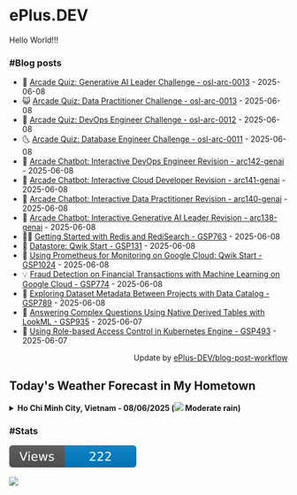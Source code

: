 # ePlus.DEV

Hello World!!!

### #Blog posts

- 🧰 [Arcade Quiz: Generative AI Leader Challenge - osl-arc-0013](https://eplus.dev/arcade-quiz-generative-ai-leader-challenge-osl-arc-0013) - 2025-06-08 
- 😺 [Arcade Quiz: Data Practitioner Challenge - osl-arc-0013](https://eplus.dev/arcade-quiz-data-practitioner-challenge-osl-arc-0013) - 2025-06-08 
- 🗽 [Arcade Quiz: DevOps Engineer Challenge - osl-arc-0012](https://eplus.dev/arcade-quiz-devops-engineer-challenge-osl-arc-0012) - 2025-06-08 
- 🌜 [Arcade Quiz: Database Engineer Challenge - osl-arc-0011](https://eplus.dev/arcade-quiz-database-engineer-challenge-osl-arc-0011) - 2025-06-08 
- 📝 [Arcade Chatbot: Interactive DevOps Engineer Revision - arc142-genai](https://eplus.dev/arcade-chatbot-interactive-devops-engineer-revision-arc142-genai) - 2025-06-08 
- 🚀 [Arcade Chatbot: Interactive Cloud Developer Revision - arc141-genai](https://eplus.dev/arcade-chatbot-interactive-cloud-developer-revision-arc141-genai) - 2025-06-08 
- 💼 [Arcade Chatbot: Interactive Data Practitioner Revision - arc140-genai](https://eplus.dev/arcade-chatbot-interactive-data-practitioner-revision-arc140-genai) - 2025-06-08 
- 🦣 [Arcade Chatbot: Interactive Generative AI Leader Revision - arc138-genai](https://eplus.dev/arcade-chatbot-interactive-generative-ai-leader-revision-arc138-genai) - 2025-06-08 
- 👨‍🏫 [Getting Started with Redis and RediSearch - GSP763](https://eplus.dev/getting-started-with-redis-and-redisearch-gsp763) - 2025-06-08 
- 🔭 [Datastore: Qwik Start - GSP131](https://eplus.dev/datastore-qwik-start-gsp131) - 2025-06-08 
- 🤡 [Using Prometheus for Monitoring on Google Cloud: Qwik Start - GSP1024](https://eplus.dev/using-prometheus-for-monitoring-on-google-cloud-qwik-start-gsp1024) - 2025-06-08 
- 💡 [Fraud Detection on Financial Transactions with Machine Learning on Google Cloud - GSP774](https://eplus.dev/fraud-detection-on-financial-transactions-with-machine-learning-on-google-cloud-gsp774) - 2025-06-08 
- 🦣 [Exploring Dataset Metadata Between Projects with Data Catalog - GSP789](https://eplus.dev/exploring-dataset-metadata-between-projects-with-data-catalog-gsp789) - 2025-06-08 
- 💪 [Answering Complex Questions Using Native Derived Tables with LookML - GSP935](https://eplus.dev/answering-complex-questions-using-native-derived-tables-with-lookml-gsp935) - 2025-06-07 
- 🤡 [Using Role-based Access Control in Kubernetes Engine - GSP493](https://eplus.dev/using-role-based-access-control-in-kubernetes-engine-gsp493) - 2025-06-07 


<div align="right">
    Update by <a target="_blank" href="https://github.com/ePlus-DEV/blog-post-workflow">ePlus-DEV/blog-post-workflow</a>
</div>


## Today's Weather Forecast in My Hometown



<details>
    <summary><b>Ho Chi Minh City, Vietnam - 08/06/2025 (<img src="https://cdn.weatherapi.com/weather/64x64/day/302.png" width="25" /> Moderate rain)</b>
    </summary>

    
<table>
    <tr>
        <th>Hour</th>
        <td>00:00</td><td>01:00</td><td>02:00</td><td>03:00</td><td>04:00</td><td>05:00</td><td>06:00</td><td>07:00</td><td>08:00</td><td>09:00</td><td>10:00</td><td>11:00</td><td>12:00</td><td>13:00</td><td>14:00</td><td>15:00</td><td>16:00</td><td>17:00</td><td>18:00</td><td>19:00</td><td>20:00</td><td>21:00</td><td>22:00</td><td>23:00</td>
    </tr>
    <tr>
        <th>Weather</th>
        <td><img src="https://cdn.weatherapi.com/weather/64x64/night/116.png"></img></td><td><img src="https://cdn.weatherapi.com/weather/64x64/night/119.png"></img></td><td><img src="https://cdn.weatherapi.com/weather/64x64/night/176.png"></img></td><td><img src="https://cdn.weatherapi.com/weather/64x64/night/176.png"></img></td><td><img src="https://cdn.weatherapi.com/weather/64x64/night/176.png"></img></td><td><img src="https://cdn.weatherapi.com/weather/64x64/night/353.png"></img></td><td><img src="https://cdn.weatherapi.com/weather/64x64/day/353.png"></img></td><td><img src="https://cdn.weatherapi.com/weather/64x64/day/176.png"></img></td><td><img src="https://cdn.weatherapi.com/weather/64x64/day/176.png"></img></td><td><img src="https://cdn.weatherapi.com/weather/64x64/day/176.png"></img></td><td><img src="https://cdn.weatherapi.com/weather/64x64/day/353.png"></img></td><td><img src="https://cdn.weatherapi.com/weather/64x64/day/353.png"></img></td><td><img src="https://cdn.weatherapi.com/weather/64x64/day/353.png"></img></td><td><img src="https://cdn.weatherapi.com/weather/64x64/day/353.png"></img></td><td><img src="https://cdn.weatherapi.com/weather/64x64/day/353.png"></img></td><td><img src="https://cdn.weatherapi.com/weather/64x64/day/353.png"></img></td><td><img src="https://cdn.weatherapi.com/weather/64x64/day/353.png"></img></td><td><img src="https://cdn.weatherapi.com/weather/64x64/day/176.png"></img></td><td><img src="https://cdn.weatherapi.com/weather/64x64/day/116.png"></img></td><td><img src="https://cdn.weatherapi.com/weather/64x64/night/176.png"></img></td><td><img src="https://cdn.weatherapi.com/weather/64x64/night/263.png"></img></td><td><img src="https://cdn.weatherapi.com/weather/64x64/night/263.png"></img></td><td><img src="https://cdn.weatherapi.com/weather/64x64/night/296.png"></img></td><td><img src="https://cdn.weatherapi.com/weather/64x64/night/263.png"></img></td>
    </tr>
    <tr>
        <th>Condition</th>
        <td width="200px">Partly Cloudy </td><td width="200px">Cloudy </td><td width="200px">Patchy rain nearby</td><td width="200px">Patchy rain nearby</td><td width="200px">Patchy rain nearby</td><td width="200px">Light rain shower</td><td width="200px">Light rain shower</td><td width="200px">Patchy rain nearby</td><td width="200px">Patchy rain nearby</td><td width="200px">Patchy rain nearby</td><td width="200px">Light rain shower</td><td width="200px">Light rain shower</td><td width="200px">Light rain shower</td><td width="200px">Light rain shower</td><td width="200px">Light rain shower</td><td width="200px">Light rain shower</td><td width="200px">Light rain shower</td><td width="200px">Patchy rain nearby</td><td width="200px">Partly Cloudy </td><td width="200px">Patchy rain nearby</td><td width="200px">Patchy light drizzle</td><td width="200px">Patchy light drizzle</td><td width="200px">Light rain</td><td width="200px">Patchy light drizzle</td>
    </tr>
    <tr>
        <th>Temperature</th>
        <td>26.9 °C</td><td>26.6 °C</td><td>26.1 °C</td><td>25.7 °C</td><td>25.4 °C</td><td>25.3 °C</td><td>25.6 °C</td><td>27.1 °C</td><td>28.6 °C</td><td>29.9 °C</td><td>30.8 °C</td><td>31.5 °C</td><td>32.2 °C</td><td>31.7 °C</td><td>30.7 °C</td><td>29.6 °C</td><td>28.7 °C</td><td>28.2 °C</td><td>27.7 °C</td><td>27.1 °C</td><td>27 °C</td><td>26.4 °C</td><td>26.1 °C</td><td>25.9 °C</td>
    </tr>
    <tr>
        <th>Wind</th>
        <td>8.6 kph</td><td>8.6 kph</td><td>7.2 kph</td><td>6.8 kph</td><td>6.1 kph</td><td>6.1 kph</td><td>6.5 kph</td><td>11.5 kph</td><td>15.1 kph</td><td>17.6 kph</td><td>21.2 kph</td><td>19.8 kph</td><td>19.1 kph</td><td>20.9 kph</td><td>20.9 kph</td><td>18.7 kph</td><td>18 kph</td><td>15.5 kph</td><td>12.6 kph</td><td>10.8 kph</td><td>10.1 kph</td><td>10.1 kph</td><td>10.4 kph</td><td>9 kph</td>
    </tr>
</table>


<div align="right">
    Updated at: 2025-06-08T12:58:06Z - by <a target="_blank"
        href="https://github.com/ePlus-DEV/weather-forecast">ePlus-DEV/weather-forecast</a>
</div>
</details>


### #Stats

[![Image of counter](https://github.com/ePlus-DEV/view-counter/blob/main/svg/685088620/badge.svg)](https://github.com/ePlus-DEV/view-counter/blob/main/readme/685088620/week.md)

![](https://komarev.com/ghpvc/?username=ePlus-DEV&style=for-the-badge)
